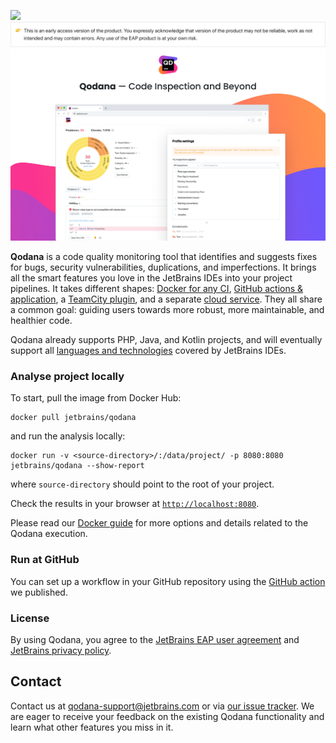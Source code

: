![](https://jb.gg/badges/official-flat-square.svg)  
![](resources/eap-alert.png) 
![](resources/banner-main.png)

**Qodana** is a code quality monitoring tool that identifies and suggests fixes for bugs, security vulnerabilities, duplications, and imperfections. 
It brings all the smart features you love in the JetBrains IDEs into your project pipelines. 
It takes different shapes: [Docker for any CI](Docker/README.md), [GitHub actions & application](GitHub/README.md), a [TeamCity plugin](TeamCity/README.md), and a separate [cloud service](Service/README.md). They all share a common goal: guiding users towards more robust, more maintainable, and healthier code.

Qodana already supports PHP, Java, and Kotlin projects, and will eventually support all [languages and technologies](General/supported-technologies.md) covered by JetBrains IDEs.

### Analyse project locally

To start, pull the image from Docker Hub:
```
docker pull jetbrains/qodana
```

and run the analysis locally:
```
docker run -v <source-directory>/:/data/project/ -p 8080:8080 jetbrains/qodana --show-report 
```

where `source-directory` should point to the root of your project.

Check the results in your browser at [`http://localhost:8080`](http://localhost:8080).
 
Please read our [Docker guide](/Docker/README.md) for more options and details related to the Qodana execution.

### Run at GitHub

You can set up a workflow in your GitHub repository using the [GitHub action](GitHub/README.md) we published.

### License

By using Qodana, you agree to the [JetBrains EAP user agreement](https://www.jetbrains.com/legal/agreements/user_eap.html) and [JetBrains privacy policy](https://www.jetbrains.com/company/privacy.html).

## Contact

Contact us at [qodana-support@jetbrains.com](mailto:qodana-support@jetbrains.com) or via [our issue tracker](https://youtrack.jetbrains.com/newIssue?project=QD). We are eager to receive your feedback on the existing Qodana functionality and learn what other features you miss in it.
